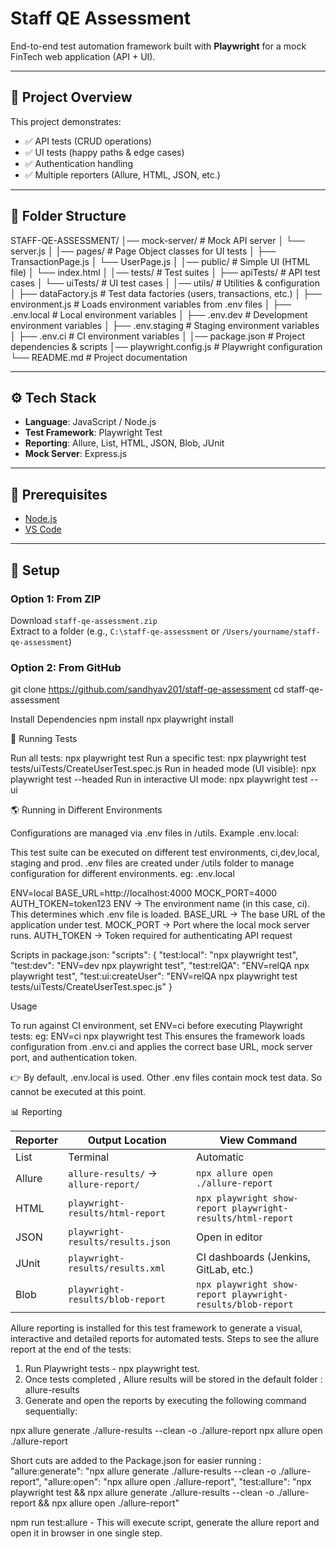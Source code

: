 # Staff QE Assessment

End-to-end test automation framework built with **Playwright** for a mock FinTech web application (API + UI).

---

## 📌 Project Overview
This project demonstrates:
- ✅ API tests (CRUD operations)  
- ✅ UI tests (happy paths & edge cases)  
- ✅ Authentication handling  
- ✅ Multiple reporters (Allure, HTML, JSON, etc.)  

---

## 📂 Folder Structure


STAFF-QE-ASSESSMENT/
│── mock-server/ # Mock API server
│ └── server.js
│
│── pages/ # Page Object classes for UI tests
│ ├── TransactionPage.js
│ └── UserPage.js
│
│── public/ # Simple UI (HTML file)
│ └── index.html
│
│── tests/ # Test suites
│ ├── apiTests/ # API test cases
│ └── uiTests/ # UI test cases
│
│── utils/ # Utilities & configuration
│ ├── dataFactory.js # Test data factories (users, transactions, etc.)
│ ├── environment.js # Loads environment variables from .env files
│ ├── .env.local # Local environment variables
│ ├── .env.dev # Development environment variables
│ ├── .env.staging # Staging environment variables
│ ├── .env.ci # CI environment variables
│
│── package.json # Project dependencies & scripts
│── playwright.config.js # Playwright configuration
└── README.md # Project documentation


---

## ⚙️ Tech Stack
- **Language**: JavaScript / Node.js  
- **Test Framework**: Playwright Test  
- **Reporting**: Allure, List, HTML, JSON, Blob, JUnit  
- **Mock Server**: Express.js  

---

## 🔧 Prerequisites
- [Node.js](https://nodejs.org/en/download)  
- [VS Code](https://code.visualstudio.com/download)  

---

## 🚀 Setup

### Option 1: From ZIP
Download `staff-qe-assessment.zip`  
Extract to a folder (e.g., `C:\staff-qe-assessment` or `/Users/yourname/staff-qe-assessment`)  

### Option 2: From GitHub
git clone https://github.com/sandhyav201/staff-qe-assessment
cd staff-qe-assessment

Install Dependencies
npm install
npx playwright install

🧪 Running Tests

Run all tests: 
npx playwright test
Run a specific test:
npx playwright test tests/uiTests/CreateUserTest.spec.js
Run in headed mode (UI visible):
npx playwright test --headed
Run in interactive UI mode:
npx playwright test --ui

🌎 Running in Different Environments

Configurations are managed via .env files in /utils. Example .env.local:

  This test suite can be executed on different test environments, ci,dev,local, staging and prod. 
  .env files are created under /utils folder to manage configuration for different environments.
  eg: .env.local 
  
ENV=local
BASE_URL=http://localhost:4000
MOCK_PORT=4000
AUTH_TOKEN=token123
ENV → The environment name (in this case, ci). This determines which .env file is loaded.
BASE_URL → The base URL of the application under test.
MOCK_PORT → Port where the local mock server runs.
AUTH_TOKEN → Token required for authenticating API request

Scripts in package.json:
"scripts": {
  "test:local": "npx playwright test",
  "test:dev": "ENV=dev npx playwright test",
  "test:relQA": "ENV=relQA npx playwright test",
  "test:ui:createUser": "ENV=relQA npx playwright test tests/uiTests/CreateUserTest.spec.js"
}

Usage 

To run against CI environment, set ENV=ci before executing Playwright tests:
eg:   ENV=ci npx playwright test
This ensures the framework loads configuration from .env.ci and applies the correct base URL, mock server port, and authentication token.

👉 By default, .env.local is used. Other .env files contain mock test data. So cannot be executed at this point.

📊 Reporting

| Reporter | Output Location                      | View Command                                                |
| -------- | ------------------------------------ | ----------------------------------------------------------- |
| List     | Terminal                             | Automatic                                                   |
| Allure   | `allure-results/` → `allure-report/` | `npx allure open ./allure-report`                           |
| HTML     | `playwright-results/html-report`     | `npx playwright show-report playwright-results/html-report` |
| JSON     | `playwright-results/results.json`    | Open in editor                                              |
| JUnit    | `playwright-results/results.xml`     | CI dashboards (Jenkins, GitLab, etc.)                       |
| Blob     | `playwright-results/blob-report`     | `npx playwright show-report playwright-results/blob-report` |



Allure reporting is installed for this test framework to generate a visual, interactive and detailed reports for automated tests.
Steps to see the allure report at the end of the tests:
1. Run Playwright tests - npx playwright test.
2. Once tests completed , Allure results will be stored in the default folder : allure-results
3. Generate and open the reports by executing the following command sequentially:

npx allure generate ./allure-results --clean -o ./allure-report
npx allure open ./allure-report

Short cuts are added to the Package.json for easier running :
"allure:generate": "npx allure generate ./allure-results --clean -o ./allure-report",
"allure:open": "npx allure open ./allure-report",
"test:allure": "npx playwright test && npx allure generate ./allure-results --clean -o ./allure-report && npx allure open ./allure-report"

npm run test:allure - This will execute script, generate the allure report and open it in browser in one single step.
